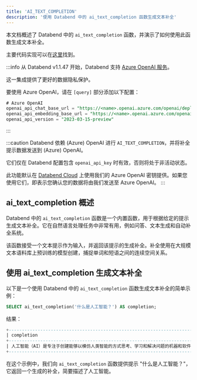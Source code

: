 ```yaml
---
title: 'AI_TEXT_COMPLETION'
description: '使用 Databend 中的 ai_text_completion 函数生成文本补全'
---
```


本文档概述了 Databend 中的 `ai_text_completion` 函数，并演示了如何使用此函数生成文本补全。

主要代码实现可以在[这里](https://github.com/datafuselabs/databend/blob/1e93c5b562bd159ecb0f336bb88fd1b7f9dc4a62/src/common/openai/src/completion.rs)找到。

:::info
从 Databend v1.1.47 开始，Databend 支持 [Azure OpenAI 服务](https://azure.microsoft.com/en-au/products/cognitive-services/openai-service)。

这一集成提供了更好的数据隐私保护。

要使用 Azure OpenAI，请在 `[query]` 部分添加以下配置：
```sql
# Azure OpenAI
openai_api_chat_base_url = "https://<name>.openai.azure.com/openai/deployments/<name>/"
openai_api_embedding_base_url = "https://<name>.openai.azure.com/openai/deployments/<name>/"
openai_api_version = "2023-03-15-preview"
```
:::

:::caution
Databend 依赖 (Azure) OpenAI 进行 `AI_TEXT_COMPLETION`，并将补全提示数据发送到 (Azure) OpenAI。

它们仅在 Databend 配置包含 `openai_api_key` 时有效，否则将处于非活动状态。

此功能默认在 [Databend Cloud](https://databend.com) 上使用我们的 Azure OpenAI 密钥提供。如果您使用它们，即表示您确认您的数据将由我们发送至 Azure OpenAI。
:::


## ai_text_completion 概述

Databend 中的 `ai_text_completion` 函数是一个内置函数，用于根据给定的提示生成文本补全。它在自然语言处理任务中非常有用，例如问答、文本生成和自动补全系统。

该函数接受一个文本提示作为输入，并返回该提示的生成补全。补全使用在大规模文本语料库上预训练的模型创建，捕捉单词和短语之间的连续空间关系。

## 使用 ai_text_completion 生成文本补全

以下是一个使用 Databend 中的 `ai_text_completion` 函数生成文本补全的简单示例：
```sql
SELECT ai_text_completion('什么是人工智能？') AS completion;
```

结果：
```sql
+--------------------------------------------------------------------------------------------------------------------+
| completion                                                                                                          |
+--------------------------------------------------------------------------------------------------------------------+
| 人工智能（AI）是专注于创建能够以模仿人类智能的方式思考、学习和解决问题的机器和软件的研究领域。这包括机器学习、自然语言处理、计算机视觉和机器人技术等领域。 |
+--------------------------------------------------------------------------------------------------------------------+
```

在这个示例中，我们向 `ai_text_completion` 函数提供提示 "什么是人工智能？"，它返回一个生成的补全，简要描述了人工智能。